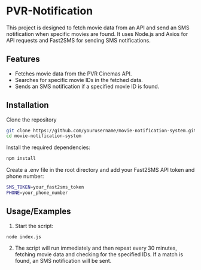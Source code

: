 
# PVR-Notification

This project is designed to fetch movie data from an API and send an SMS notification when specific movies are found. It uses Node.js and Axios for API requests and Fast2SMS for sending SMS notifications.
## Features

- Fetches movie data from the PVR Cinemas API.
- Searches for specific movie IDs in the fetched data.
- Sends an SMS notification if a specified movie ID is found.



## Installation

Clone the repository

```bash
git clone https://github.com/yourusername/movie-notification-system.git
cd movie-notification-system
```
Install the required dependencies:

```bash
npm install
```
Create a .env file in the root directory and add your Fast2SMS API token and phone number:

```bash
SMS_TOKEN=your_fast2sms_token
PHONE=your_phone_number
```





    
## Usage/Examples

1. Start the script:

```
node index.js
```

2. The script will run immediately and then repeat every 30 minutes, fetching movie data and checking for the specified IDs. If a match is found, an SMS notification will be sent.


